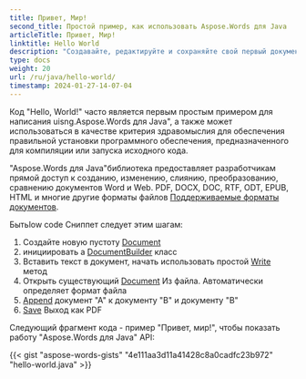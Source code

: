 ```yaml
---
title: Привет, Мир!
second_title: Простой пример, как использовать Aspose.Words для Java
articleTitle: Привет, Мир!
linktitle: Hello World
description: "Создавайте, редактируйте и сохраняйте свой первый документ в любом поддерживаемом формате Aspose.Words для Java Чтобы испытать его простоту и силу в Java."
type: docs
weight: 20
url: /ru/java/hello-world/
timestamp: 2024-01-27-14-07-04
---
```


Код "Hello, World!" часто является первым простым примером для написания uisng.Aspose.Words для Java", а также может использоваться в качестве критерия здравомыслия для обеспечения правильной установки программного обеспечения, предназначенного для компиляции или запуска исходного кода.

"Aspose.Words для Java"библиотека предоставляет разработчикам прямой доступ к созданию, изменению, слиянию, преобразованию, сравнению документов Word и Web. PDF, DOCX, DOC, RTF, ODT, EPUB, HTML и многие другие форматы файлов [Поддерживаемые форматы документов](/words/ru/java/supported-document-formats/).

Бытьlow code Сниппет следует этим шагам:

1. Создайте новую пустоту [Document](https://reference.aspose.com/words/java/com.aspose.words/document/)
1. инициировать а [DocumentBuilder](https://reference.aspose.com/words/java/com.aspose.words/documentbuilder/) класс
1. Вставить текст в документ, начать использовать простой [Write](https://reference.aspose.com/words/java/com.aspose.words/documentbuilder/#write-java.lang.String) метод
1. Открыть существующий [Document](https://reference.aspose.com/words/java/com.aspose.words/document/#Document-java.lang.String) Из файла. Автоматически определяет формат файла
1. [Append](https://reference.aspose.com/words/java/com.aspose.words/document/#appendDocument-com.aspose.words.Document-int) документ "А" к документу "В" и документу "В"
1. [Save](https://reference.aspose.com/words/java/com.aspose.words/document/#save-java.lang.String) Выход как PDF

Следующий фрагмент кода - пример "Привет, мир!", чтобы показать работу "Aspose.Words для Java" API:

{{< gist "aspose-words-gists" "4e111aa3d11a41428c8a0cadfc23b972" "hello-world.java" >}}

